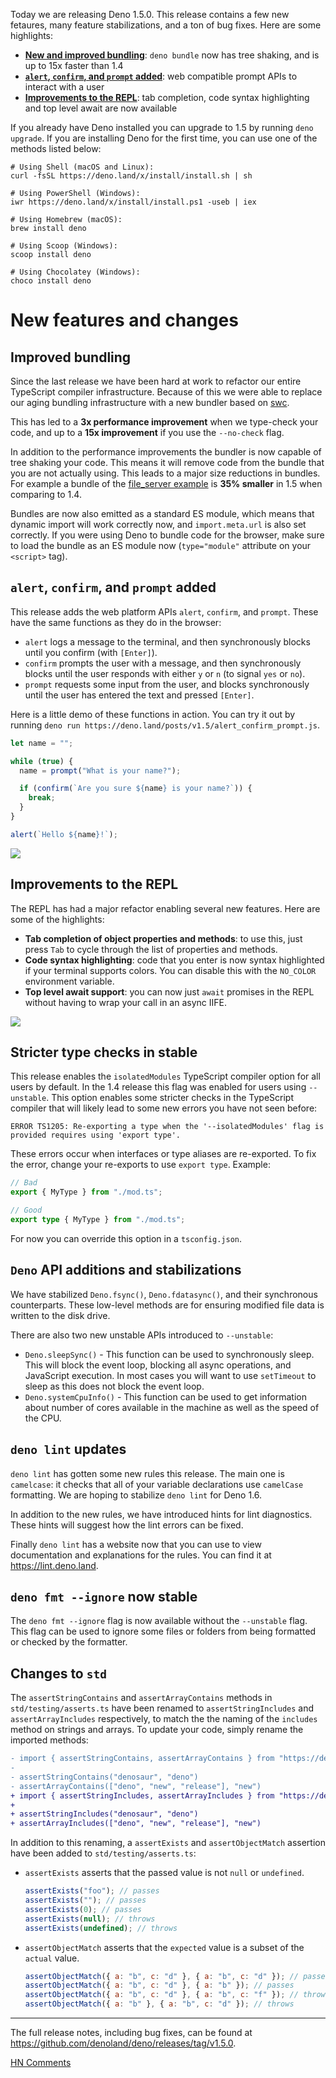 Today we are releasing Deno 1.5.0. This release contains a few new fetaures,
many feature stabilizations, and a ton of bug fixes. Here are some highlights:

- [**New and improved bundling**](#new-and-improved-bundling): `deno bundle` now
  has tree shaking, and is up to 15x faster than 1.4
- [**`alert`, `confirm`, and `prompt` added**](#codealertcode-codeconfirmcode-and-codepromptcode-added):
  web compatible prompt APIs to interact with a user
- [**Improvements to the REPL**](#improvements-to-the-repl): tab completion,
  code syntax highlighting and top level await are now available

If you already have Deno installed you can upgrade to 1.5 by running
`deno upgrade`. If you are installing Deno for the first time, you can use one
of the methods listed below:

```shell
# Using Shell (macOS and Linux):
curl -fsSL https://deno.land/x/install/install.sh | sh

# Using PowerShell (Windows):
iwr https://deno.land/x/install/install.ps1 -useb | iex

# Using Homebrew (macOS):
brew install deno

# Using Scoop (Windows):
scoop install deno

# Using Chocolatey (Windows):
choco install deno
```

# New features and changes


## Improved bundling

Since the last release we have been hard at work to refactor our entire
TypeScript compiler infrastructure. Because of this we were able to replace our
aging bundling infrastructure with a new bundler based on
[swc](https://swc.rs/).

This has led to a **3x performance improvement** when we type-check your code,
and up to a **15x improvement** if you use the `--no-check` flag.

In addition to the performance improvements the bundler is now capable of tree
shaking your code. This means it will remove code from the bundle that you are
not actually using. This leads to a major size reductions in bundles. For
example a bundle of the
[file_server example](https://deno.land/std/http/file_server.ts) is **35%
smaller** in 1.5 when comparing to 1.4.

Bundles are now also emitted as a standard ES module, which means that dynamic
import will work correctly now, and `import.meta.url` is also set correctly. If
you were using Deno to bundle code for the browser, make sure to load the bundle
as an ES module now (`type="module"` attribute on your `<script>` tag).

## `alert`, `confirm`, and `prompt` added

This release adds the web platform APIs `alert`, `confirm`, and `prompt`. These
have the same functions as they do in the browser:

- `alert` logs a message to the terminal, and then synchronously blocks until
  you confirm (with `[Enter]`).
- `confirm` prompts the user with a message, and then synchronously blocks until
  the user responds with either `y` or `n` (to signal `yes` or `no`).
- `prompt` requests some input from the user, and blocks synchronously until the
  user has entered the text and pressed `[Enter]`.

Here is a little demo of these functions in action. You can try it out by
running `deno run https://deno.land/posts/v1.5/alert_confirm_prompt.js`.

```js
let name = "";

while (true) {
  name = prompt("What is your name?");

  if (confirm(`Are you sure ${name} is your name?`)) {
    break;
  }
}

alert(`Hello ${name}!`);
```

<img src="/posts/v1.5/alert_confirm_prompt.gif">

## Improvements to the REPL

The REPL has had a major refactor enabling several new features. Here are some
of the highlights:

- **Tab completion of object properties and methods**: to use this, just press
  `Tab` to cycle through the list of properties and methods.
- **Code syntax highlighting**: code that you enter is now syntax highlighted if
  your terminal supports colors. You can disable this with the `NO_COLOR`
  environment variable.
- **Top level await support**: you can now just `await` promises in the REPL
  without having to wrap your call in an async IIFE.

<img src="/posts/v1.5/repl.gif">

## Stricter type checks in stable

This release enables the `isolatedModules` TypeScript compiler option for all
users by default. In the 1.4 release this flag was enabled for users using
`--unstable`. This option enables some stricter checks in the TypeScript
compiler that will likely lead to some new errors you have not seen before:

```
ERROR TS1205: Re-exporting a type when the '--isolatedModules' flag is provided requires using 'export type'.
```

These errors occur when interfaces or type aliases are re-exported. To fix the
error, change your re-exports to use `export type`. Example:

```ts
// Bad
export { MyType } from "./mod.ts";

// Good
export type { MyType } from "./mod.ts";
```

For now you can override this option in a `tsconfig.json`.

## `Deno` API additions and stabilizations

We have stabilized `Deno.fsync()`, `Deno.fdatasync()`, and their synchronous
counterparts. These low-level methods are for ensuring modified file data is
written to the disk drive.

There are also two new unstable APIs introduced to `--unstable`:

- `Deno.sleepSync()` - This function can be used to synchronously sleep. This
  will block the event loop, blocking all async operations, and JavaScript
  execution. In most cases you will want to use `setTimeout` to sleep as this
  does not block the event loop.
- `Deno.systemCpuInfo()` - This function can be used to get information about
  number of cores available in the machine as well as the speed of the CPU.

## `deno lint` updates

`deno lint` has gotten some new rules this release. The main one is `camelcase`:
it checks that all of your variable declarations use `camelCase` formatting. We
are hoping to stabilize `deno lint` for Deno 1.6.

In addition to the new rules, we have introduced hints for lint diagnostics.
These hints will suggest how the lint errors can be fixed.

Finally `deno lint` has a website now that you can use to view documentation and
explanations for the rules. You can find it at https://lint.deno.land.

## `deno fmt --ignore` now stable

The `deno fmt --ignore` flag is now available without the `--unstable` flag.
This flag can be used to ignore some files or folders from being formatted or
checked by the formatter.

## Changes to `std`

The `assertStringContains` and `assertArrayContains` methods in
`std/testing/asserts.ts` have been renamed to `assertStringIncludes` and
`assertArrayIncludes` respectively, to match the the naming of the `includes`
method on strings and arrays. To update your code, simply rename the imported
methods:

```diff
- import { assertStringContains, assertArrayContains } from "https://deno.land/std@0.74.0/testing/asserts.ts";
-
- assertStringContains("denosaur", "deno")
- assertArrayContains(["deno", "new", "release"], "new")
+ import { assertStringIncludes, assertArrayIncludes } from "https://deno.land/std@0.75.0/testing/asserts.ts";
+
+ assertStringIncludes("denosaur", "deno")
+ assertArrayIncludes(["deno", "new", "release"], "new")
```

In addition to this renaming, a `assertExists` and `assertObjectMatch` assertion
have been added to `std/testing/asserts.ts`:

- `assertExists` asserts that the passed value is not `null` or `undefined`.
  ```js
  assertExists("foo"); // passes
  assertExists(""); // passes
  assertExists(0); // passes
  assertExists(null); // throws
  assertExists(undefined); // throws
  ```
- `assertObjectMatch` asserts that the `expected` value is a subset of the
  `actual` value.
  ```js
  assertObjectMatch({ a: "b", c: "d" }, { a: "b", c: "d" }); // passes
  assertObjectMatch({ a: "b", c: "d" }, { a: "b" }); // passes
  assertObjectMatch({ a: "b", c: "d" }, { a: "b", c: "f" }); // throws
  assertObjectMatch({ a: "b" }, { a: "b", c: "d" }); // throws
  ```

---

The full release notes, including bug fixes, can be found at
https://github.com/denoland/deno/releases/tag/v1.5.0.

[HN Comments](https://news.ycombinator.com/item?id=24908458)
